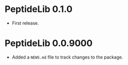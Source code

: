 # PeptideLib 0.1.0

* First release.

# PeptideLib 0.0.9000

* Added a `NEWS.md` file to track changes to the package.
